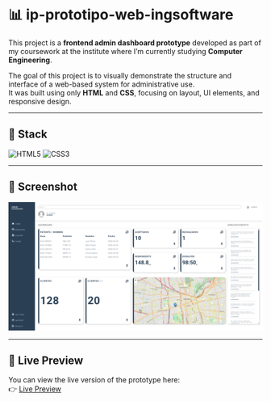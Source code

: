 # 📊 ip-prototipo-web-ingsoftware

This project is a **frontend admin dashboard prototype** developed as part of my coursework at the institute where I’m currently studying **Computer Engineering**.

The goal of this project is to visually demonstrate the structure and interface of a web-based system for administrative use.  
It was built using only **HTML** and **CSS**, focusing on layout, UI elements, and responsive design.

---

## 🧰 Stack

![HTML5](https://img.shields.io/badge/html5-%23E34F26.svg?style=for-the-badge&logo=html5&logoColor=white)
![CSS3](https://img.shields.io/badge/css3-%231572B6.svg?style=for-the-badge&logo=css3&logoColor=white)

---

## 📸 Screenshot

<img src="/images/screenshot_1.png" alt="Dashboard Screenshot" width="600"/>

---

## 🔗 Live Preview

You can view the live version of the prototype here:  
👉 [Live Preview](https://anthonybac.github.io/ip-prototipo-web-ingsoftware/)
